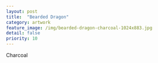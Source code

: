 ```yaml
---
layout: post
title:  "Bearded Dragon"
category: artwork
feature_image: /img/bearded-dragon-charcoal-1024x883.jpg
detail: false 
priority: 10
---
```

Charcoal

